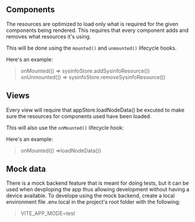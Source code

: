 
## Components

The resources are optimized to load only what is required for
the given components being rendered.  This requires that every
component adds and removes what resources it's using.  

This will be done using the `mounted()` and `unmounted()` lifecycle hooks.

Here's an example:
> onMounted(() => sysinfoStore.addSysinfoResource())  
> onUnmounted(() => sysinfoStore.removeSysinfoResource())

## Views

Every view will require that appStore.loadNodeData() be excuted to 
make sure the resources for components used have been loaded.  

This will also use the `onMounted()` lifecycle hook:

Here's an example:
> onMounted(() =>loadNodeData())

## Mock data

There is a mock backend feature that is meant for doing tests,
but it can be used when devploping the app thus allowing development
without having a device available.  To develope using the
mock backend, create a local environment file .env.local in the
project's root folder with the following:

> VITE_APP_MODE=test

